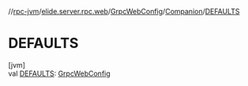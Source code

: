 //[rpc-jvm](../../../../index.md)/[elide.server.rpc.web](../../index.md)/[GrpcWebConfig](../index.md)/[Companion](index.md)/[DEFAULTS](-d-e-f-a-u-l-t-s.md)

# DEFAULTS

[jvm]\
val [DEFAULTS](-d-e-f-a-u-l-t-s.md): [GrpcWebConfig](../index.md)
